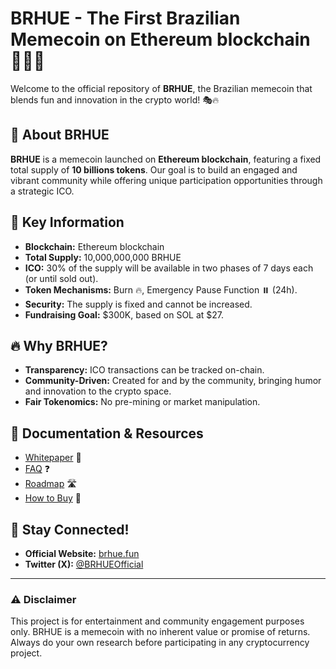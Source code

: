 # **BRHUE - The First Brazilian Memecoin on Ethereum blockchain 🚀🇧🇷**

Welcome to the official repository of **BRHUE**, the Brazilian memecoin that blends fun and innovation in the crypto world! 🎭🔥

## 🌟 About BRHUE
**BRHUE** is a memecoin launched on **Ethereum blockchain**, featuring a fixed total supply of **10 billions tokens**. Our goal is to build an engaged and vibrant community while offering unique participation opportunities through a strategic ICO.

## 📜 Key Information
- **Blockchain:** Ethereum blockchain  
- **Total Supply:** 10,000,000,000 BRHUE  
- **ICO:** 30% of the supply will be available in two phases of 7 days each (or until sold out).  
- **Token Mechanisms:** Burn 🔥, Emergency Pause Function ⏸️ (24h).  
- **Security:** The supply is fixed and cannot be increased.  
- **Fundraising Goal:** $300K, based on SOL at $27.  

## 🔥 Why BRHUE?
- **Transparency:** ICO transactions can be tracked on-chain.  
- **Community-Driven:** Created for and by the community, bringing humor and innovation to the crypto space.  
- **Fair Tokenomics:** No pre-mining or market manipulation.  

## 📄 Documentation & Resources
- [Whitepaper](Whitepaper.pdf) 📑  
- [FAQ](#) ❓  
- [Roadmap](#) 🛣️  
- [How to Buy](#) 🛒  

## 📢 Stay Connected!
- **Official Website:** [brhue.fun](#)  
- **Twitter (X):** [@BRHUEOfficial](#)  

---

### ⚠️ Disclaimer
This project is for entertainment and community engagement purposes only. BRHUE is a memecoin with no inherent value or promise of returns. Always do your own research before participating in any cryptocurrency project.

